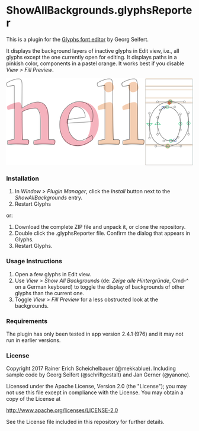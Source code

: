 # ShowAllBackgrounds.glyphsReporter

This is a plugin for the [Glyphs font editor](https://glyphsapp.com/) by Georg Seifert.

It displays the background layers of inactive glyphs in Edit view, i.e., all glyphs except the one currently open for editing. It displays paths in a pinkish color, components in a pastel orange. It works best if you disable *View > Fill Preview*.

![Backgrounds of other glyphs are shown in a pastel color.](ShowAllBackgrounds.png "Show All Backgrounds Screenshot")

### Installation

1. In *Window > Plugin Manager*, click the *Install* button next to the *ShowAllBackgrounds* entry.
2. Restart Glyphs

or:

1. Download the complete ZIP file and unpack it, or clone the repository.
2. Double click the .glyphsReporter file. Confirm the dialog that appears in Glyphs.
3. Restart Glyphs.

### Usage Instructions

1. Open a few glyphs in Edit view.
2. Use *View > Show All Backgrounds* (de: *Zeige alle Hintergründe*, Cmd-^ on a German keyboard) to toggle the display of backgrounds of other glyphs than the current one.
3. Toggle *View > Fill Preview* for a less obstructed look at the backgrounds.

### Requirements

The plugin has only been tested in app version 2.4.1 (976) and it may not run in earlier versions.

### License

Copyright 2017 Rainer Erich Scheichelbauer (@mekkablue).
Including sample code by Georg Seifert (@schriftgestalt) and Jan Gerner (@yanone).

Licensed under the Apache License, Version 2.0 (the "License");
you may not use this file except in compliance with the License.
You may obtain a copy of the License at

http://www.apache.org/licenses/LICENSE-2.0

See the License file included in this repository for further details.
